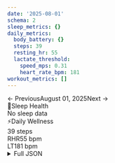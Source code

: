 ```yaml
---
date: '2025-08-01'
schema: 2
sleep_metrics: {}
daily_metrics:
  body_battery: {}
  steps: 39
  resting_hr: 55
  lactate_threshold:
    speed_mps: 0.31
    heart_rate_bpm: 181
workout_metrics: []
---
```



<link rel="stylesheet" href="../../../training-data.css">

<div class="navigation-bar"><span class="nav-disabled">← Previous</span><span class="nav-current">August 01, 2025</span><span class="nav-disabled">Next →</span></div>

<div class="card-container">
<div class="metric-card sleep-card">
<div class="card-header"><span class="card-emoji">🛌</span>Sleep Health</div>
<div class="metric-primary">No sleep data</div>
</div>
<div class="metric-card wellness-card">
<div class="card-header"><span class="card-emoji">⚡</span>Daily Wellness</div>
<div class="metric-primary">39 steps</div>
<div class="metric-grid"><div class="metric-item"><span class="metric-label">RHR</span><span class="metric-value">55 bpm</span></div><div class="metric-item"><span class="metric-label">LT</span><span class="metric-value">181 bpm</span></div></div>
</div>
</div>

<script>
document.addEventListener('DOMContentLoaded', function() {
    var coll = document.getElementsByClassName("collapsible");
    var i;

    for (i = 0; i < coll.length; i++) {
        coll[i].addEventListener("click", function() {
            this.classList.toggle("active");
            var content = this.nextElementSibling;
            if (content.style.maxHeight){
                content.style.maxHeight = null;
            } else {
                content.style.maxHeight = content.scrollHeight + "px";
            } 
        });
    }
});
</script>

<details>
<summary>Full JSON</summary>

```json
{
  "date": "2025-08-01",
  "schema": 2,
  "sleep_metrics": {},
  "daily_metrics": {
    "body_battery": {},
    "steps": 39,
    "resting_hr": 55,
    "lactate_threshold": {
      "speed_mps": 0.31,
      "heart_rate_bpm": 181
    }
  },
  "workout_metrics": []
}
```
</details>
